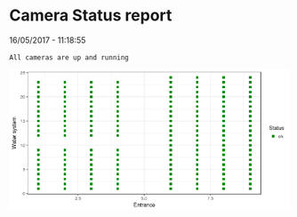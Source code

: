 Camera Status report
================
16/05/2017 - 11:18:55

    All cameras are up and running

![](camreport_files/figure-markdown_github/unnamed-chunk-2-1.png)
